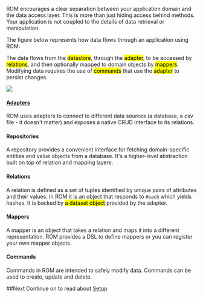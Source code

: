 ROM encourages a clear separation between your application domain and the data
access layer. This is more than just hiding access behind methods. Your
application is not coupled to the details of data retrieval or manipulation.

The figure below represents how data flows through an application using ROM:

The data flows from the <mark>datastore</mark>, through the
<mark>adapter</mark>, to be accessed by <mark>relations</mark>, and then
optionally mapped to domain objects by <mark>mappers</mark>. Modifying data
requires the use of <mark>commands</mark> that use the <mark>adapter</mark>
to persist changes.

<img src="/images/rom-design-overview.png"/>

#### [**Adapters**](/introduction/adapters)

ROM uses adapters to connect to different data sources (a database, a csv file -
it doesn't matter) and exposes a native CRUD interface to its relations.

#### Repositories

A repository provides a convenient interface for fetching domain-specific entities
and value objects from a database. It's a higher-level abstraction built on top
of relation and mapping layers.

#### Relations

A relation is defined as a set of tuples identified by unique pairs of attributes
and their values. In ROM it is an object that responds to `#each` which yields hashes. It
is backed by <mark>a dataset object</mark> provided by the adapter.

#### Mappers

A mapper is an object that takes a relation and maps it into a different representation.
ROM provides a DSL to define mappers or you can register your own mapper objects.

#### Commands

Commands in ROM are intended to safely modify data. Commands can be used to create,
update and delete.

##Next
Continue on to read about [Setup](/learn/basics/setup)
